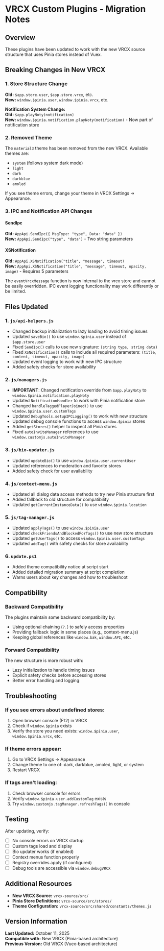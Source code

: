 # VRCX Custom Plugins - Migration Notes

## Overview

These plugins have been updated to work with the new VRCX source structure that uses Pinia stores instead of Vuex.

## Breaking Changes in New VRCX

### 1. Store Structure Change

**Old:** `$app.store.user`, `$app.store.vrcx`, etc.  
**New:** `window.$pinia.user`, `window.$pinia.vrcx`, etc.

**Notification System Change:**  
**Old:** `$app.playNoty(notification)`  
**New:** `window.$pinia.notification.playNoty(notification)` - Now part of notification store

### 2. Removed Theme

The `material3` theme has been removed from the new VRCX. Available themes are:

- `system` (follows system dark mode)
- `light`
- `dark`
- `darkblue`
- `amoled`

If you see theme errors, change your theme in VRCX Settings → Appearance.

### 3. IPC and Notification API Changes

#### SendIpc

**Old:** `AppApi.SendIpc({ MsgType: "type", Data: "data" })`  
**New:** `AppApi.SendIpc("type", "data")` - Two string parameters

#### XSNotification

**Old:** `AppApi.XSNotification("title", "message", timeout)`  
**New:** `AppApi.XSNotification("title", "message", timeout, opacity, image)` - Requires 5 parameters

The `eventVrcxMessage` function is now internal to the vrcx store and cannot be easily overridden. IPC event logging functionality may work differently or be limited.

## Files Updated

### 1. `js/api-helpers.js`

- Changed backup initialization to lazy loading to avoid timing issues
- Updated `saveBio()` to use `window.$pinia.user` instead of `$app.store.user`
- Fixed `SendIpc()` calls to use new signature: `(string type, string data)`
- Fixed `XSNotification()` calls to include all required parameters: `(title, content, timeout, opacity, image)`
- Updated event logging to work with new IPC structure
- Added safety checks for store availability

### 2. `js/managers.js`

- **IMPORTANT**: Changed notification override from `$app.playNoty` to `window.$pinia.notification.playNoty`
- Updated `NotificationHandler` to work with Pinia notification store
- Changed `handleTaggedPlayerJoined()` to use `window.$pinia.user.customTags`
- Updated `DebugTools.setupIPCLogging()` to work with new structure
- Updated debug console functions to access `window.$pinia` stores
- Added `getStores()` helper to inspect all Pinia stores
- Fixed `autoInviteManager` references to use `window.customjs.autoInviteManager`

### 3. `js/bio-updater.js`

- Updated `updateBio()` to use `window.$pinia.user.currentUser`
- Updated references to moderation and favorite stores
- Added safety check for user availability

### 4. `js/context-menu.js`

- Updated all dialog data access methods to try new Pinia structure first
- Added fallback to old structure for compatibility
- Updated `getCurrentInstanceData()` to use `window.$pinia.location`

### 5. `js/tag-manager.js`

- Updated `applyTags()` to use `window.$pinia.user`
- Updated `checkFriendsAndBlockedForTags()` to use new store structure
- Updated `getUserTags()` to access `window.$pinia.user.customTags`
- Updated `addTag()` with safety checks for store availability

### 6. `update.ps1`

- Added theme compatibility notice at script start
- Added detailed migration summary at script completion
- Warns users about key changes and how to troubleshoot

## Compatibility

### Backward Compatibility

The plugins maintain some backward compatibility by:

- Using optional chaining (`?.`) to safely access properties
- Providing fallback logic in some places (e.g., context-menu.js)
- Keeping global references like `window.bak`, `window.API`, etc.

### Forward Compatibility

The new structure is more robust with:

- Lazy initialization to handle timing issues
- Explicit safety checks before accessing stores
- Better error handling and logging

## Troubleshooting

### If you see errors about undefined stores:

1. Open browser console (F12) in VRCX
2. Check if `window.$pinia` exists
3. Verify the store you need exists: `window.$pinia.user`, `window.$pinia.vrcx`, etc.

### If theme errors appear:

1. Go to VRCX Settings → Appearance
2. Change theme to one of: dark, darkblue, amoled, light, or system
3. Restart VRCX

### If tags aren't loading:

1. Check browser console for errors
2. Verify `window.$pinia.user.addCustomTag` exists
3. Try `window.customjs.tagManager.refreshTags()` in console

## Testing

After updating, verify:

- [ ] No console errors on VRCX startup
- [ ] Custom tags load and display
- [ ] Bio updater works (if enabled)
- [ ] Context menus function properly
- [ ] Registry overrides apply (if configured)
- [ ] Debug tools are accessible via `window.debugVRCX`

## Additional Resources

- **New VRCX Source:** `vrcx-source/src/`
- **Pinia Store Definitions:** `vrcx-source/src/stores/`
- **Theme Configuration:** `vrcx-source/src/shared/constants/themes.js`

## Version Information

**Last Updated:** October 11, 2025  
**Compatible with:** New VRCX (Pinia-based architecture)  
**Previous Version:** Old VRCX (Vuex-based architecture)
